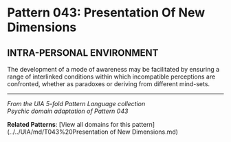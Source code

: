 # Pattern 043: Presentation Of New Dimensions

## INTRA-PERSONAL ENVIRONMENT

The development of a mode of awareness may be facilitated by ensuring a range of interlinked conditions within which incompatible perceptions are confronted, whether as paradoxes or deriving from different mind-sets.

---

*From the UIA 5-fold Pattern Language collection*  
*Psychic domain adaptation of Pattern 043*

**Related Patterns**: [View all domains for this pattern](../../UIA/md/T043%20Presentation of New Dimensions.md)
